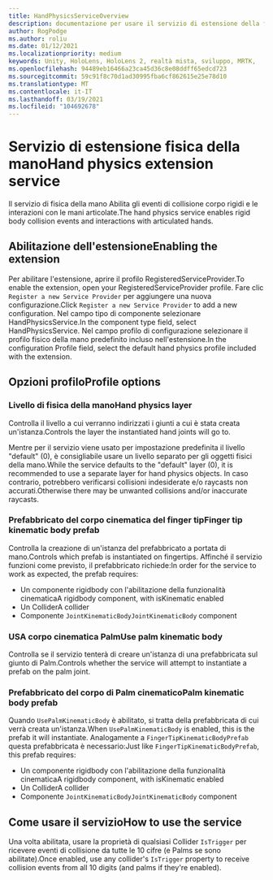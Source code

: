 ```yaml
---
title: HandPhysicsServiceOverview
description: documentazione per usare il servizio di estensione della fisica della mano in MRTK
author: RogPodge
ms.author: roliu
ms.date: 01/12/2021
ms.localizationpriority: medium
keywords: Unity, HoloLens, HoloLens 2, realtà mista, sviluppo, MRTK,
ms.openlocfilehash: 94489eb16466a23ca45d36c8e08ddff65edcd723
ms.sourcegitcommit: 59c91f8c70d1ad30995fba6cf862615e25e78d10
ms.translationtype: MT
ms.contentlocale: it-IT
ms.lasthandoff: 03/19/2021
ms.locfileid: "104692678"
---
```

# <a name="hand-physics-extension-service"></a><span data-ttu-id="d1ba7-104">Servizio di estensione fisica della mano</span><span class="sxs-lookup"><span data-stu-id="d1ba7-104">Hand physics extension service</span></span>

<span data-ttu-id="d1ba7-105">Il servizio di fisica della mano Abilita gli eventi di collisione corpo rigidi e le interazioni con le mani articolate.</span><span class="sxs-lookup"><span data-stu-id="d1ba7-105">The hand physics service enables rigid body collision events and interactions with articulated hands.</span></span>

## <a name="enabling-the-extension"></a><span data-ttu-id="d1ba7-106">Abilitazione dell'estensione</span><span class="sxs-lookup"><span data-stu-id="d1ba7-106">Enabling the extension</span></span>

<span data-ttu-id="d1ba7-107">Per abilitare l'estensione, aprire il profilo RegisteredServiceProvider.</span><span class="sxs-lookup"><span data-stu-id="d1ba7-107">To enable the extension, open your RegisteredServiceProvider profile.</span></span> <span data-ttu-id="d1ba7-108">Fare clic `Register a new Service Provider` per aggiungere una nuova configurazione.</span><span class="sxs-lookup"><span data-stu-id="d1ba7-108">Click `Register a new Service Provider` to add a new configuration.</span></span> <span data-ttu-id="d1ba7-109">Nel campo tipo di componente selezionare HandPhysicsService.</span><span class="sxs-lookup"><span data-stu-id="d1ba7-109">In the component type field, select HandPhysicsService.</span></span> <span data-ttu-id="d1ba7-110">Nel campo profilo di configurazione selezionare il profilo fisico della mano predefinito incluso nell'estensione.</span><span class="sxs-lookup"><span data-stu-id="d1ba7-110">In the configuration Profile field, select the default hand physics profile included with the extension.</span></span>

## <a name="profile-options"></a><span data-ttu-id="d1ba7-111">Opzioni profilo</span><span class="sxs-lookup"><span data-stu-id="d1ba7-111">Profile options</span></span>

### <a name="hand-physics-layer"></a><span data-ttu-id="d1ba7-112">Livello di fisica della mano</span><span class="sxs-lookup"><span data-stu-id="d1ba7-112">Hand physics layer</span></span>

<span data-ttu-id="d1ba7-113">Controlla il livello a cui verranno indirizzati i giunti a cui è stata creata un'istanza.</span><span class="sxs-lookup"><span data-stu-id="d1ba7-113">Controls the layer the instantiated hand joints will go to.</span></span>

<span data-ttu-id="d1ba7-114">Mentre per il servizio viene usato per impostazione predefinita il livello "default" (0), è consigliabile usare un livello separato per gli oggetti fisici della mano.</span><span class="sxs-lookup"><span data-stu-id="d1ba7-114">While the service defaults to the "default" layer (0), it is recommended to use a separate layer for hand physics objects.</span></span> <span data-ttu-id="d1ba7-115">In caso contrario, potrebbero verificarsi collisioni indesiderate e/o raycasts non accurati.</span><span class="sxs-lookup"><span data-stu-id="d1ba7-115">Otherwise there may be unwanted collisions and/or inaccurate raycasts.</span></span>

### <a name="finger-tip-kinematic-body-prefab"></a><span data-ttu-id="d1ba7-116">Prefabbricato del corpo cinematica del finger tip</span><span class="sxs-lookup"><span data-stu-id="d1ba7-116">Finger tip kinematic body prefab</span></span>

<span data-ttu-id="d1ba7-117">Controlla la creazione di un'istanza del prefabbricato a portata di mano.</span><span class="sxs-lookup"><span data-stu-id="d1ba7-117">Controls which prefab is instantiated on fingertips.</span></span> <span data-ttu-id="d1ba7-118">Affinché il servizio funzioni come previsto, il prefabbricato richiede:</span><span class="sxs-lookup"><span data-stu-id="d1ba7-118">In order for the service to work as expected, the prefab requires:</span></span>

- <span data-ttu-id="d1ba7-119">Un componente rigidbody con l'abilitazione della funzionalità cinematica</span><span class="sxs-lookup"><span data-stu-id="d1ba7-119">A rigidbody component, with isKinematic enabled</span></span>
- <span data-ttu-id="d1ba7-120">Un Collider</span><span class="sxs-lookup"><span data-stu-id="d1ba7-120">A collider</span></span>
- <span data-ttu-id="d1ba7-121">Componente `JointKinematicBody`</span><span class="sxs-lookup"><span data-stu-id="d1ba7-121">`JointKinematicBody` component</span></span>

### <a name="use-palm-kinematic-body"></a><span data-ttu-id="d1ba7-122">USA corpo cinematica Palm</span><span class="sxs-lookup"><span data-stu-id="d1ba7-122">Use palm kinematic body</span></span>

<span data-ttu-id="d1ba7-123">Controlla se il servizio tenterà di creare un'istanza di una prefabbricata sul giunto di Palm.</span><span class="sxs-lookup"><span data-stu-id="d1ba7-123">Controls whether the service will attempt to instantiate a prefab on the palm joint.</span></span>

### <a name="palm-kinematic-body-prefab"></a><span data-ttu-id="d1ba7-124">Prefabbricato del corpo di Palm cinematico</span><span class="sxs-lookup"><span data-stu-id="d1ba7-124">Palm kinematic body prefab</span></span>

<span data-ttu-id="d1ba7-125">Quando `UsePalmKinematicBody` è abilitato, si tratta della prefabbricata di cui verrà creata un'istanza.</span><span class="sxs-lookup"><span data-stu-id="d1ba7-125">When `UsePalmKinematicBody` is enabled, this is the prefab it will instantiate.</span></span> <span data-ttu-id="d1ba7-126">Analogamente a `FingerTipKinematicBodyPrefab` questa prefabbricata è necessario:</span><span class="sxs-lookup"><span data-stu-id="d1ba7-126">Just like `FingerTipKinematicBodyPrefab`, this prefab requires:</span></span>

- <span data-ttu-id="d1ba7-127">Un componente rigidbody con l'abilitazione della funzionalità cinematica</span><span class="sxs-lookup"><span data-stu-id="d1ba7-127">A rigidbody component, with isKinematic enabled</span></span>
- <span data-ttu-id="d1ba7-128">Un Collider</span><span class="sxs-lookup"><span data-stu-id="d1ba7-128">A collider</span></span>
- <span data-ttu-id="d1ba7-129">Componente `JointKinematicBody`</span><span class="sxs-lookup"><span data-stu-id="d1ba7-129">`JointKinematicBody` component</span></span>

## <a name="how-to-use-the-service"></a><span data-ttu-id="d1ba7-130">Come usare il servizio</span><span class="sxs-lookup"><span data-stu-id="d1ba7-130">How to use the service</span></span>

<span data-ttu-id="d1ba7-131">Una volta abilitata, usare la proprietà di qualsiasi Collider `IsTrigger` per ricevere eventi di collisione da tutte le 10 cifre (e Palms se sono abilitate).</span><span class="sxs-lookup"><span data-stu-id="d1ba7-131">Once enabled, use any collider's `IsTrigger` property to receive collision events from all 10 digits (and palms if they're enabled).</span></span>

